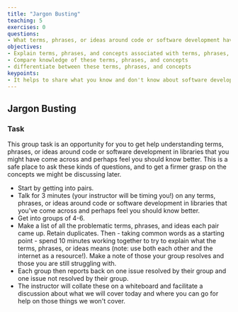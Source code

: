```yaml
---
title: "Jargon Busting"
teaching: 5
exercises: 0
questions:
- What terms, phrases, or ideas around code or software development have you come across and perhaps feel you should know better?
objectives:
- Explain terms, phrases, and concepts associated with terms, phrases, or ideas around code or software development in libraries
- Compare knowledge of these terms, phrases, and concepts
- differentiate between these terms, phrases, and concepts
keypoints:
- It helps to share what you know and don't know about software development and data science jargon
---
```


## Jargon Busting

### Task

This group task is an opportunity for you to get help understanding terms, phrases, or ideas around code or software development in libraries that you might have come across and perhaps feel you should know better. This is a safe place to ask these kinds of questions, and to get a firmer grasp on the concepts we might be discussing later. 

- Start by getting into pairs.
- Talk for 3 minutes (your instructor will be timing you!) on any terms, phrases, or ideas around code or software development in libraries that you've come across and perhaps feel you should know better.
- Get into groups of 4-6. 
- Make a list of all the problematic terms, phrases, and ideas each pair came up. Retain duplicates. Then - taking common words as a starting point - spend 10 minutes working together to try to explain what the terms, phrases, or ideas means (note: use both each other and the internet as a resource!). Make a note of those your group resolves and those you are still struggling with.
- Each group then reports back on one issue resolved by their group and one issue not resolved by their group.
- The instructor will collate these on a whiteboard and facilitate a discussion about what we will cover today and where you can go for help on those things we won't cover.
